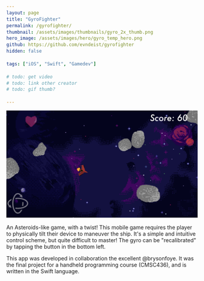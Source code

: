 ```yaml
---
layout: page
title: "GyroFighter"
permalink: /gyrofighter/
thumbnail: /assets/images/thumbnails/gyro_2x_thumb.png
hero_image: /assets/images/hero/gyro_temp_hero.png
github: https://github.com/evndeist/gyrofighter
hidden: false

tags: ["iOS", "Swift", "Gamedev"]

# todo: get video
# todo: link other creator
# todo: gif thumb?

---
```


<img src="docs/assets/images/gyro/gyro_gameplay.PNG" alt="gyrofighter gameplay">

An Asteroids-like game, with a twist! This mobile game requires the player to physically tilt their device to maneuver the ship. It's a simple and intuitive control scheme, but quite difficult to master! The gyro can be "recalibrated" by tapping the button in the bottom left.

This app was developed in collaboration the excellent @brysonfoye.
It was the final project for a handheld programming course (CMSC436), and is written in the Swift language.
